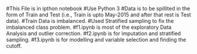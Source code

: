 #This File is in ipthon notebook
#Use Python 3
#Data is to be spillited in the form of Train and Test (i.e., Train is upto May-2015 and after that rest is Test data).
#Train Data is imbalanced.
#Used Stratified sampling to fix the imbalanced class problem.
#f1.ipynb is most of the exploratory Data Analysis and outlier correction.
#f2.ipynb is for imputation and stratified sampling.
#f3.ipynb is for modelling and variable selection and finding the cutoff.
